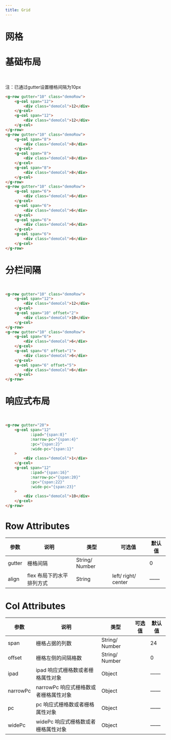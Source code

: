 ```yaml
---
title: Grid
---
```

# 网格

# 基础布局
<br />
<ClientOnly>
  <grid-demos></grid-demos>
</ClientOnly>

注：已通过gutter设置栅格间隔为10px

```HTML
<g-row gutter="10" class="demoRow">
    <g-col span="12">
        <div class="demoCol">12</div>
    </g-col>
    <g-col span="12">
        <div class="demoCol">12</div>
    </g-col>
</g-row>
<g-row gutter="10" class="demoRow">
    <g-col span="8">
        <div class="demoCol">8</div>
    </g-col>
    <g-col span="8">
        <div class="demoCol">8</div>
    </g-col>
    <g-col span="8">
        <div class="demoCol">8</div>
    </g-col>
</g-row>
<g-row gutter="10" class="demoRow">
    <g-col span="6">
        <div class="demoCol">6</div>
    </g-col>
    <g-col span="6">
        <div class="demoCol">6</div>
    </g-col>
    <g-col span="6">
        <div class="demoCol">6</div>
    </g-col>
    <g-col span="6">
        <div class="demoCol">6</div>
    </g-col>
</g-row>
```

# 分栏间隔
<br />
<ClientOnly>
  <grid-demos2></grid-demos2>
</ClientOnly>

```HTML
<g-row gutter="10" class="demoRow">
    <g-col span="12">
        <div class="demoCol">12</div>
    </g-col>
    <g-col span="10" offset="2">
        <div class="demoCol">10</div>
    </g-col>
</g-row>
<g-row gutter="10" class="demoRow">
    <g-col span="6">
        <div class="demoCol">6</div>
    </g-col>
    <g-col span="6" offset="1">
        <div class="demoCol">6</div>
    </g-col>
    <g-col span="6" offset="5">
        <div class="demoCol">6</div>
    </g-col>
</g-row>
```

# 响应式布局
<br />
<ClientOnly>
  <grid-demos3></grid-demos3>
</ClientOnly>

```HTML
<g-row gutter="20">
    <g-col span="12"
           :ipad="{span:8}"
           :narrow-pc="{span:4}"
           :pc="{span:2}"
           :wide-pc="{span:1}"
    >
        <div class="demoCol">1</div>
    </g-col>
    <g-col span="12"
           :ipad="{span:16}"
           :narrow-pc="{span:20}"
           :pc="{span:22}"
           :wide-pc="{span:23}"
    >
        <div class="demoCol">10</div>
    </g-col>
</g-row>
```

# Row Attributes
| 参数 | 说明 | 类型 | 可选值 | 默认值 |
| ------ | ------ | ------ | ------ | ------ |
|gutter|栅格间隔|String/ Number|   |0|
|align|flex 布局下的水平排列方式|String|left/ right/ center|——|

# Col Attributes
| 参数 | 说明 | 类型 | 可选值 | 默认值 |
| ------ | ------ | ------ | ------ | ------ |
|span|栅格占据的列数|String/ Number|       |24|
|offset|栅格左侧的间隔格数	|String/ Number|    |0|
|ipad|ipad 响应式栅格数或者栅格属性对象|Object|   |——|
|narrowPc|narrowPc 响应式栅格数或者栅格属性对象|Object|   |——|
|pc|pc 响应式栅格数或者栅格属性对象|Object|   |——|
|widePc|widePc 响应式栅格数或者栅格属性对象|Object|   |——|